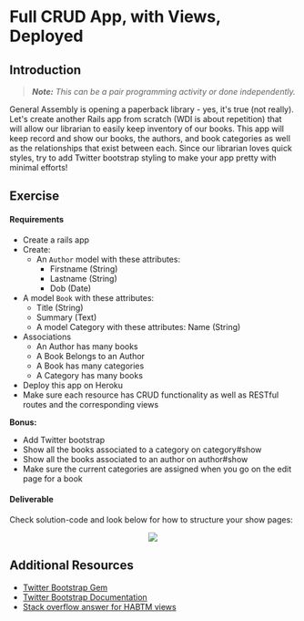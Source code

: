 # Full CRUD App, with Views, Deployed

## Introduction

> ***Note:*** _This can be a pair programming activity or done independently._

General Assembly is opening a paperback library - yes, it's true (not really). Let's create another Rails app from scratch (WDI is about repetition) that will allow our librarian to easily keep inventory of our books.  This app will keep record and show our books, the authors, and book categories as well as the relationships that exist between each.  Since our librarian loves quick styles, try to add Twitter bootstrap styling to make your app pretty with minimal efforts!

## Exercise

#### Requirements

- Create a rails app
- Create:
	- An `Author` model with these attributes:
		- Firstname (String)
		- Lastname (String)
		- Dob (Date)
- A model `Book` with these attributes:
    - Title (String)
    - Summary (Text)
	- A model Category with these attributes:
    Name (String)
- Associations
  - An Author has many books
  - A Book Belongs to an Author
  - A Book has many categories
  - A Category has many books
- Deploy this app on Heroku
- Make sure each resource has CRUD functionality as well as RESTful routes and the corresponding views

**Bonus:**
- Add Twitter bootstrap
- Show all the books associated to a category on category#show
- Show all the books associated to an author on author#show
- Make sure the current categories are assigned when you go on the edit page for a book

#### Deliverable

Check solution-code and look below for how to structure your show pages:

<p align="center">
<img src="http://s1.postimg.org/eft4upd0f/deliverable_2.png">
</p>

## Additional Resources

- [Twitter Bootstrap Gem](https://github.com/seyhunak/twitter-bootstrap-rails)
- [Twitter Bootstrap Documentation](http://getbootstrap.com/components/)
- [Stack overflow answer for HABTM views](http://stackoverflow.com/a/27342791/503202)
